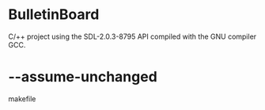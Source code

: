 BulletinBoard
=============

C/++ project using the SDL-2.0.3-8795 API compiled with the GNU compiler GCC.

--assume-unchanged
==================
makefile
